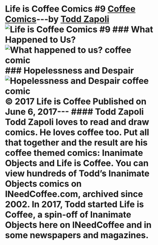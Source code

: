# Life is Coffee Comics #9 [Coffee Comics](https://ineedcoffee.com/section/coffee-comics/)---by [Todd Zapoli](https://ineedcoffee.com/by/todd-zapoli/)![Life is Coffee Comics #9](https://ineedcoffee.com/images/posts/life-coffee-comics-9/life-is-coffee-640x400-new.jpg) ### What Happened to Us?![What happened to us? coffee comic](https://ineedcoffee.com/assets/017-What-Happened-To-Us.BkQjCHKQ_ZlEfYC.webp) ### Hopelessness and Despair![Hopelessness and Despair coffee comic](https://ineedcoffee.com/assets/018-Hopelessness-and-Despair.CTERacen_fTa5S.webp) © 2017 Life is Coffee Published on June 6, 2017--- #### Todd Zapoli Todd Zapoli loves to read and draw comics. He loves coffee too. Put all that together and the result are his coffee themed comics: Inanimate Objects and Life is Coffee. You can view hundreds of Todd’s Inanimate Objects comics on INeedCoffee.com, archived since 2002. In 2017, Todd started Life is Coffee, a spin-off of Inanimate Objects here on INeedCoffee and in some newspapers and magazines.